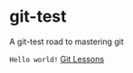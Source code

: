 # git-test
A git-test road to mastering git 

`Hello world!`
[Git Lessons](https://git-scm.com/docs/git)
